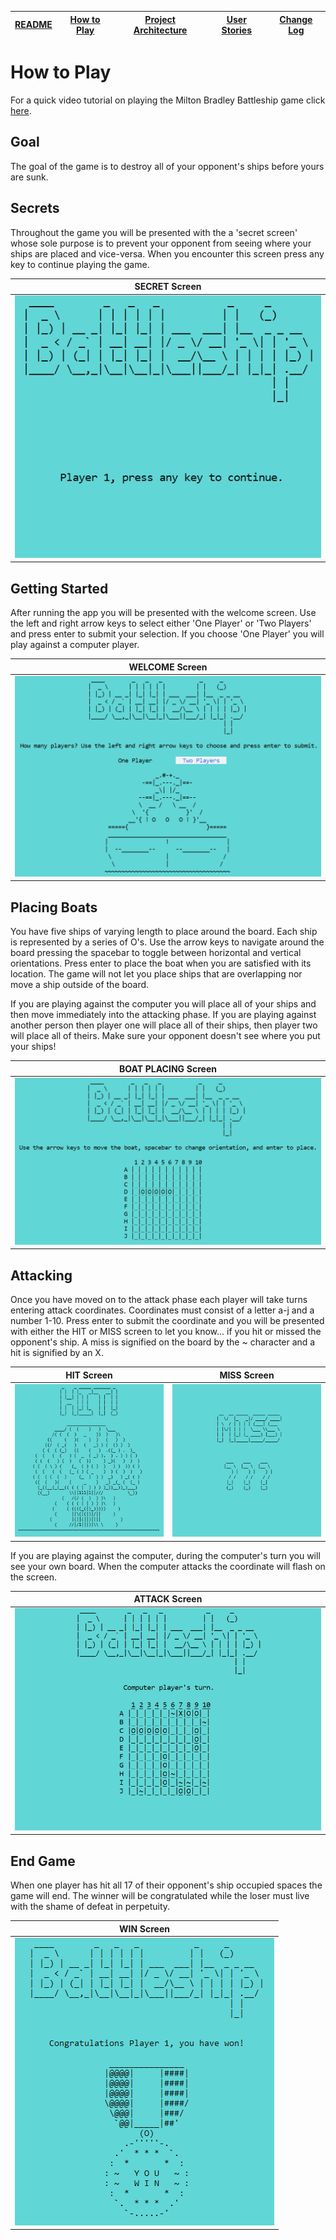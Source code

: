 |[README](../README.md)|[How to Play](how-to-play.md)|[Project Architecture](architecture.md)|[User Stories](user-stories.md)|[Change Log](change-log.md)|
|-|-|-|-|-|

# How to Play

For a quick video tutorial on playing the Milton Bradley Battleship game click [here](https://www.youtube.com/watch?v=q0qpQ8doUp8).

## Goal
The goal of the game is to destroy all of your opponent's ships before yours are sunk.

## Secrets
Throughout the game you will be presented with the a 'secret screen' whose sole purpose is to prevent your opponent from seeing where your ships are placed and vice-versa. When you encounter this screen press any key to continue playing the game.

|            SECRET Screen          |
|-----------------------------------|
|![Secret screen](images/secret.PNG)|

## Getting Started
After running the app you will be presented with the welcome screen. Use the left and right arrow keys to select either 'One Player' or 'Two Players' and press enter to submit your selection. If you choose 'One Player' you will play against a computer player.

|                WELCOME Screen              |
|--------------------------------------------|
|![Welcome screen](images/welcome-screen.PNG)|

## Placing Boats
You have five ships of varying length to place around the board. Each ship is represented by a series of O's. Use the arrow keys to navigate around the board pressing the spacebar to toggle between horizontal and vertical orientations. Press enter to place the boat when you are satisfied with its location. The game will not let you place ships that are overlapping nor move a ship outside of the board.

If you are playing against the computer you will place all of your ships and then move immediately into the attacking phase. If you are playing against another person then player one will place all of their ships, then player two will place all of theirs. Make sure your opponent doesn't see where you put your ships!

|                   BOAT PLACING Screen                  |
|--------------------------------------------------------|
|![Boat placing screen](images/place-boat-horizontal.PNG)|

## Attacking
Once you have moved on to the attack phase each player will take turns entering attack coordinates. Coordinates must consist of a letter a-j and a number 1-10. Press enter to submit the coordinate and you will be presented with either the HIT or MISS screen to let you know... if you hit or missed the opponent's ship. A miss is signified  on the board by the ~ character and a hit is signified by an X.

|          HIT Screen            |            MISS Screen           |
|--------------------------------|----------------------------------|
| ![Hit screen](images/hit.PNG)  |  ![Miss screen](images/miss.PNG) |

If you are playing against the computer, during the computer's turn you will see your own board. When the computer attacks the coordinate will flash on the screen.

|                 ATTACK Screen                 |
|-----------------------------------------------|
|![Attack screen](images/computer-attacking.PNG)|

## End Game
When one player has hit all 17 of their opponent's ship occupied spaces the game will end. The winner will be congratulated while the loser must live with the shame of defeat in perpetuity.

|          WIN Screen         |
|-----------------------------|
|![Win screen](images/win.PNG)|

